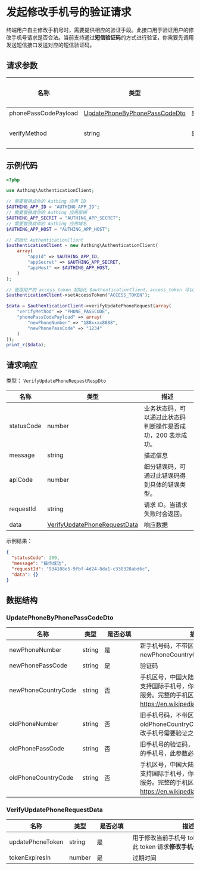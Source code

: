 # 发起修改手机号的验证请求

<!--
  警告⚠️：
  不要直接修改该文档，
  https://github.com/Authing/authing-docs-factory
  使用该项目进行生成
-->

<LastUpdated />

终端用户自主修改手机号时，需要提供相应的验证手段。此接口用于验证用户的修改手机号请求是否合法。当前支持通过**短信验证码**的方式进行验证，你需要先调用发送短信接口发送对应的短信验证码。

## 请求参数

| 名称 | 类型 | <div style="width:80px">是否必填</div> | 默认值 | <div style="width:300px">描述</div> | <div style="width:200px"></div>示例值</div> |
| ---- | ---- | ---- | ---- | ---- | ---- |
| phonePassCodePayload | <a href="#UpdatePhoneByPhonePassCodeDto">UpdatePhoneByPhonePassCodeDto</a> | 是 | - | 使用手机号验证码方式验证的数据  |  |
| verifyMethod | string | 是 | - | 修改手机号的验证方式：<br>- `PHONE_PASSCODE`: 使用短信验证码的方式进行验证，当前仅支持这一种方式。<br>      |  |




## 示例代码

```php
<?php

use Authing\AuthenticationClient;

// 需要替换成你的 Authing 应用 ID
$AUTHING_APP_ID = "AUTHING_APP_ID";
// 需要替换成你的 Authing 应用密钥
$AUTHING_APP_SECRET = "AUTHING_APP_SECRET";
// 需要替换成你的 Authing 应用域名
$AUTHING_APP_HOST = "AUTHING_APP_HOST";

// 初始化 AuthenticationClient
$authenticationClient = new Authing\AuthenticationClient(
    array(
        "appId" => $AUTHING_APP_ID,
        "appSecret" => $AUTHING_APP_SECRET,
        "appHost" => $AUTHING_APP_HOST,
    )
);

// 使用用户的 access_token 初始化 $authenticationClient，access_token 可以通过登录接口获取
$authenticationClient->setAccessToken("ACCESS_TOKEN");

$data = $authenticationClient->verifyUpdatePhoneRequest(array(
    "verifyMethod" => "PHONE_PASSCODE",
    "phonePassCodePayload" => array(
        "newPhoneNumber" => "188xxxx8888",
        "newPhonePassCode" => "1234"
    )
));
print_r($data);

```



## 请求响应

类型： `VerifyUpdatePhoneRequestRespDto`

| 名称 | 类型 | 描述 |
| ---- | ---- | ---- |
| statusCode | number | 业务状态码，可以通过此状态码判断操作是否成功，200 表示成功。 |
| message | string | 描述信息 |
| apiCode | number | 细分错误码，可通过此错误码得到具体的错误类型。 |
| requestId | string | 请求 ID。当请求失败时会返回。 |
| data | <a href="#VerifyUpdatePhoneRequestData">VerifyUpdatePhoneRequestData</a> | 响应数据 |



示例结果：

```json
{
  "statusCode": 200,
  "message": "操作成功",
  "requestId": "934108e5-9fbf-4d24-8da1-c330328abd6c",
  "data": {}
}
```

## 数据结构


### <a id="UpdatePhoneByPhonePassCodeDto"></a> UpdatePhoneByPhonePassCodeDto

| 名称 | 类型 | <div style="width:80px">是否必填</div> | <div style="width:300px">描述</div> | <div style="width:200px">示例值</div> |
| ---- |  ---- | ---- | ---- | ---- |
| newPhoneNumber | string | 是 | 新手机号码，不带区号。如果是国外手机号，请在 newPhoneCountryCode 参数中指定区号。   |  `188xxxx8888` |
| newPhonePassCode | string | 是 | 验证码   |  `123456` |
| newPhoneCountryCode | string | 否 | 手机区号，中国大陆手机号可不填。Authing 短信服务暂不内置支持国际手机号，你需要在 Authing 控制台配置对应的国际短信服务。完整的手机区号列表可参阅 https://en.wikipedia.org/wiki/List_of_country_calling_codes。   |  `+86` |
| oldPhoneNumber | string | 否 | 旧手机号码，不带区号。如果是国外手机号，请在 oldPhoneCountryCode 参数中指定区号。如果用户池开启了修改手机号需要验证之前的手机号，此参数必填。   |  `188xxxx8888` |
| oldPhonePassCode | string | 否 | 旧手机号的验证码，如果用户池开启了修改手机号需要验证之前的手机号，此参数必填   |  `123456` |
| oldPhoneCountryCode | string | 否 | 手机区号，中国大陆手机号可不填。Authing 短信服务暂不内置支持国际手机号，你需要在 Authing 控制台配置对应的国际短信服务。完整的手机区号列表可参阅 https://en.wikipedia.org/wiki/List_of_country_calling_codes。   |  `+86` |


### <a id="VerifyUpdatePhoneRequestData"></a> VerifyUpdatePhoneRequestData

| 名称 | 类型 | <div style="width:80px">是否必填</div> | <div style="width:300px">描述</div> | <div style="width:200px">示例值</div> |
| ---- |  ---- | ---- | ---- | ---- |
| updatePhoneToken | string | 是 | 用于修改当前手机号 token，你需要使用此 token 请求**修改手机号**的接口。   |  |
| tokenExpiresIn | number | 是 | 过期时间   |  |


